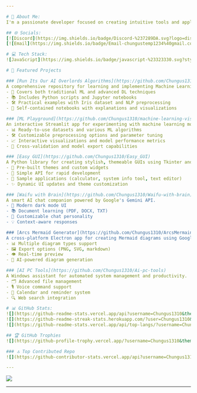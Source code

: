 ```yaml
---

# 💫 About Me:
I'm a passionate developer focused on creating intuitive tools and applications that make technology more accessible. My projects span machine learning, GUI development, AI integration, and desktop automation (This is my temporary account, to connect please join discord server as im not active on email or github).

## 🌐 Socials:
[![Discord](https://img.shields.io/badge/Discord-%237289DA.svg?logo=discord&logoColor=white)](https://discord.gg/dqspzJPTTu) 
[![Email](https://img.shields.io/badge/Email-chungustemp1234%40gmail.com-blue?style=flat-square&logo=gmail)](mailto:chungustemp1234@gmail.com)

# 💻 Tech Stack:
![JavaScript](https://img.shields.io/badge/javascript-%23323330.svg?style=for-the-badge&logo=javascript&logoColor=%23F7DF1E) ![Python](https://img.shields.io/badge/python-3670A0?style=for-the-badge&logo=python&logoColor=ffdd54) ![C++](https://img.shields.io/badge/c++-%2300599C.svg?style=for-the-badge&logo=c%2B%2B&logoColor=white) ![Java](https://img.shields.io/badge/java-%23ED8B00.svg?style=for-the-badge&logo=openjdk&logoColor=white) ![HTML5](https://img.shields.io/badge/html5-%23E34F26.svg?style=for-the-badge&logo=html5&logoColor=white) ![TypeScript](https://img.shields.io/badge/typescript-%23007ACC.svg?style=for-the-badge&logo=typescript&logoColor=white) ![AWS](https://img.shields.io/badge/AWS-%23FF9900.svg?style=for-the-badge&logo=amazon-aws&logoColor=white) ![Netlify](https://img.shields.io/badge/netlify-%23000000.svg?style=for-the-badge&logo=netlify&logoColor=#00C7B7) ![Render](https://img.shields.io/badge/Render-%46E3B7.svg?style=for-the-badge&logo=render&logoColor=white) ![NodeJS](https://img.shields.io/badge/node.js-6DA55F?style=for-the-badge&logo=node.js&logoColor=white) ![Electron.js](https://img.shields.io/badge/Electron-191970?style=for-the-badge&logo=Electron&logoColor=white) ![Express.js](https://img.shields.io/badge/express.js-%23404d59.svg?style=for-the-badge&logo=express&logoColor=%2361DAFB) ![FastAPI](https://img.shields.io/badge/FastAPI-005571?style=for-the-badge&logo=fastapi) ![MySQL](https://img.shields.io/badge/mysql-4479A1.svg?style=for-the-badge&logo=mysql&logoColor=white) ![MongoDB](https://img.shields.io/badge/MongoDB-%234ea94b.svg?style=for-the-badge&logo=mongodb&logoColor=white) ![SQLite](https://img.shields.io/badge/sqlite-%2307405e.svg?style=for-the-badge&logo=sqlite&logoColor=white) ![Keras](https://img.shields.io/badge/Keras-%23D00000.svg?style=for-the-badge&logo=Keras&logoColor=white) ![Matplotlib](https://img.shields.io/badge/Matplotlib-%23ffffff.svg?style=for-the-badge&logo=Matplotlib&logoColor=black) ![NumPy](https://img.shields.io/badge/numpy-%23013243.svg?style=for-the-badge&logo=numpy&logoColor=white) ![Pandas](https://img.shields.io/badge/pandas-%23150458.svg?style=for-the-badge&logo=pandas&logoColor=white) ![PyTorch](https://img.shields.io/badge/PyTorch-%23EE4C2C.svg?style=for-the-badge&logo=PyTorch&logoColor=white) ![TensorFlow](https://img.shields.io/badge/TensorFlow-%23FF6F00.svg?style=for-the-badge&logo=TensorFlow&logoColor=white) ![scikit-learn](https://img.shields.io/badge/scikit--learn-%23F7931E.svg?style=for-the-badge&logo=scikit-learn&logoColor=white)

# 🚀 Featured Projects

### [Run Its Our AI Overlords Algorithms](https://github.com/Chungus1310/Run_Its_Our_Ai_Overlords_Algorithms)
A comprehensive repository for learning and implementing Machine Learning and Deep Learning algorithms.
- 🧠 Covers both traditional ML and advanced DL techniques
- 📚 Includes Python scripts and Jupyter notebooks
- 🛠️ Practical examples with Iris dataset and NLP preprocessing
- 🎯 Self-contained notebooks with explanations and visualizations

### [ML Playground](https://github.com/Chungus1310/machine-learning-visualiser-mlbb-)
An interactive Streamlit app for experimenting with machine learning models.
- 📊 Ready-to-use datasets and various ML algorithms
- 🛠️ Customizable preprocessing options and parameter tuning
- 📈 Interactive visualizations and model performance metrics
- 🔄 Cross-validation and model export capabilities

### [Easy GUI](https://github.com/Chungus1310/Easy_GUI)
A Python library for creating stylish, themeable GUIs using Tkinter and ttkbootstrap.
- 🎨 Pre-built themes and custom widgets
- 🔧 Simple API for rapid development
- 📱 Sample applications (calculator, system info tool, text editor)
- ✨ Dynamic UI updates and theme customization

### [Waifu with Brain](https://github.com/Chungus1310/Waifu-with-brain)
A smart AI chat companion powered by Google's Gemini API.
- 🌙 Modern dark mode UI
- 📚 Document learning (PDF, DOCX, TXT)
- 🤖 Customizable chat personality
- 💡 Context-aware responses

### [Arcs Mermaid Generator](https://github.com/Chungus1310/ArcsMermainGenerator)
A cross-platform Electron app for creating Mermaid diagrams using Google's Gemini AI.
- 📊 Multiple diagram types support
- 🖼️ Export options (PNG, SVG, markdown)
- 👁️ Real-time preview
- 🎯 AI-powered diagram generation

### [AI PC Tools](https://github.com/Chungus1310/Ai-pc-tools)
A Windows assistant for automated system management and productivity.
- 🗂️ Advanced file management
- 🎙️ Voice command support
- 📅 Calendar and reminder system
- 🔍 Web search integration

# 📊 GitHub Stats:
![](https://github-readme-stats.vercel.app/api?username=Chungus1310&theme=dark&hide_border=false&include_all_commits=true&count_private=true)
![](https://github-readme-streak-stats.herokuapp.com/?user=Chungus1310&theme=dark&hide_border=false)
![](https://github-readme-stats.vercel.app/api/top-langs/?username=Chungus1310&theme=dark&hide_border=false&include_all_commits=true&count_private=true&layout=compact)

## 🏆 GitHub Trophies
![](https://github-profile-trophy.vercel.app/?username=Chungus1310&theme=radical&no-frame=false&no-bg=true&margin-w=4)

### 🔝 Top Contributed Repo
![](https://github-contributor-stats.vercel.app/api?username=Chungus1310&limit=5&theme=dark&combine_all_yearly_contributions=true)

---
```

[![](https://visitcount.itsvg.in/api?id=Chungus1310&icon=0&color=0)](https://visitcount.itsvg.in)

---

